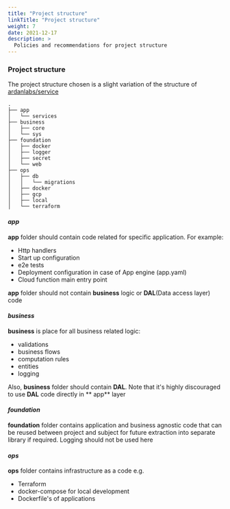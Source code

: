 ```yaml
---
title: "Project structure"
linkTitle: "Project structure"
weight: 7
date: 2021-12-17
description: >
  Policies and recommendations for project structure 
---
```


### Project structure

The project structure chosen is a slight variation of the structure of [ardanlabs/service](https://github.com/ardanlabs/service)
```
.
├── app
│   └── services
├── business
│   ├── core
│   └── sys
├── foundation
│   ├── docker
│   ├── logger
│   ├── secret
│   └── web
├── ops
│   ├── db
│   │   └── migrations
│   ├── docker
│   ├── gcp
│   ├── local
│   └── terraform
```

#### *app*

**app** folder should contain code related for specific application. For example:

* Http handlers
* Start up configuration
* e2e tests
* Deployment configuration in case of App engine (app.yaml)
* Cloud function main entry point

**app** folder should not contain **business** logic or **DAL**(Data access layer) code

#### *business*

**business** is place for all business related logic:

* validations
* business flows
* computation rules
* entities
* logging

Also, **business** folder should contain **DAL**. Note that it's highly discouraged to use **DAL** code directly in **
app** layer

#### *foundation*

**foundation** folder contains application and business agnostic code that can be reused between project and subject for
future extraction into separate library if required. Logging should not be used here

#### *ops*

**ops** folder contains infrastructure as a code e.g.

* Terraform
* docker-compose for local development
* Dockerfile's of applications
